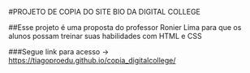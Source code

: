#PROJETO DE COPIA DO SITE BIO DA DIGITAL COLLEGE

##Esse projeto é uma proposta do professor Ronier Lima para que os alunos possam treinar suas habilidades com HTML e CSS

###Segue link para acesso -> https://tiagoproedu.github.io/copia_digitalcollege/
